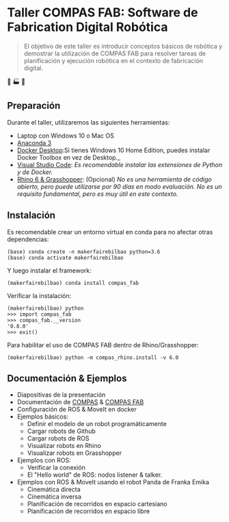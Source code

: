 # Taller COMPAS FAB: Software de Fabrication Digital Robótica

> El objetivo de este taller es introducir conceptos básicos de robótica y demostrar la utilización de COMPAS FAB para resolver tareas de planificación y ejecución robótica en el contexto de fabricación digital.

:robot: :factory: :art:

## Preparación

Durante el taller, utilizaremos las siguientes herramientas:
 * Laptop con Windows 10 o Mac OS
 * [Anaconda 3](https://www.anaconda.com/distribution/)
 * [Docker Desktop](https://www.docker.com/products/docker-desktop):Si tienes Windows 10 Home Edition, puedes instalar Docker Toolbox en vez de Desktop._
  * [Visual Studio Code](https://code.visualstudio.com/): _Es recomendable instalar las extensiones de Python y de Docker._
  * [Rhino 6 & Grasshopper](https://www.rhino3d.com/download): (Opcional) _No es una herramienta de código abierto, pero puede utilizarse por 90 días en modo evaluación. No es un requisito fundamental, pero es muy útil en este contexto._


## Instalación

Es recomendable crear un entorno virtual en conda para no afectar otras dependencias:

    (base) conda create -n makerfairebilbao python=3.6
    (base) conda activate makerfairebilbao

Y luego instalar el framework:

    (makerfairebilbao) conda install compas_fab

Verificar la instalación:

    (makerfairebilbao) python
    >>> import compas_fab
    >>> compas_fab.__version
    '0.8.0'
    >>> exit()

Para habilitar el uso de COMPAS FAB dentro de Rhino/Grasshopper:

    (makerfairebilbao) python -m compas_rhino.install -v 6.0

## Documentación & Ejemplos

 * Diapositivas de la presentación
 * Documentación de [COMPAS](https://compas-dev.github.io/) & [COMPAS FAB](https://gramaziokohler.github.io/compas_fab/)
 * Configuración de ROS & MoveIt en docker
 * Ejemplos básicos:
   * Definir el modelo de un robot programáticamente
   * Cargar robots de Github
   * Cargar robots de ROS
   * Visualizar robots en Rhino 
   * Visualizar robots en Grasshopper
 * Ejemplos con ROS:  
   * Verificar la conexión
   * El "Hello world" de ROS: nodos listener & talker.
 * Ejemplos con ROS & MoveIt usando el robot Panda de Franka Emika
    * Cinemática directa
    * Cinemática inversa
    * Planificación de recorridos en espacio cartesiano
    * Planificación de recorridos en espacio libre
 

